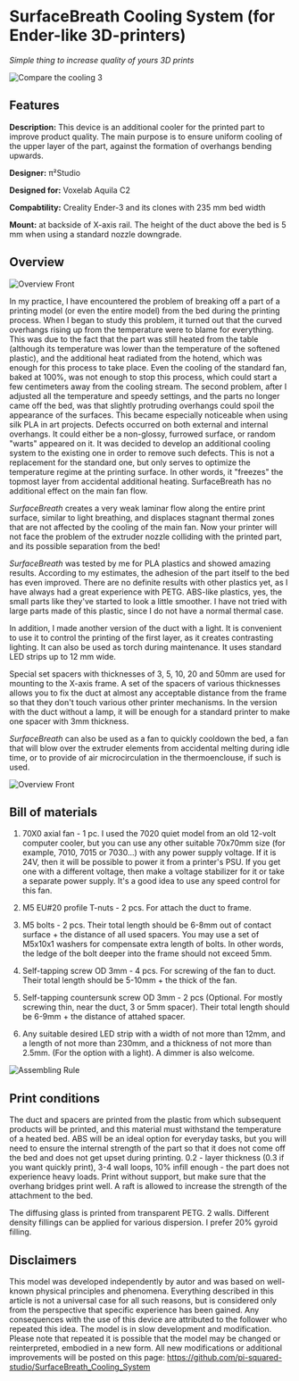 # SurfaceBreath Cooling System (for Ender-like 3D-printers)
_Simple thing to increase quality of yours 3D prints_

![Compare the cooling 3](https://github.com/pi-squared-studio/SurfaceBreath_Cooling_System/blob/main/media/Compare3.png)

## Features

**Description:**	This device is an additional cooler for the printed part to improve product quality. The main purpose is to ensure uniform cooling of the upper layer of the part, against the formation of overhangs bending upwards.

**Designer:**  π²Studio

**Designed for:**	Voxelab Aquila C2

**Compabtility:**	Creality Ender-3 and its clones with 235 mm bed width

**Mount:**		at backside of X-axis rail. The height of the duct above the bed is 5 mm when using a standard nozzle downgrade.


## Overview

![Overview Front](https://github.com/pi-squared-studio/SurfaceBreath_Cooling_System/blob/main/media/Overview_00.png)

In my practice, I have encountered the problem of breaking off a part of a printing model (or even the entire model) from the bed during the printing process. When I began to study this problem, it turned out that the curved overhangs rising up from the temperature were to blame for everything. This was due to the fact that the part was still heated from the table (although its temperature was lower than the temperature of the softened plastic), and the additional heat radiated from the hotend, which was enough for this process to take place. Even the cooling of the standard fan, baked at 100%, was not enough to stop this process, which could start a few centimeters away from the cooling stream.
The second problem, after I adjusted all the temperature and speedy settings, and the parts no longer came off the bed, was that slightly protruding overhangs could spoil the appearance of the surfaces. This became especially noticeable when using silk PLA in art projects. Defects occurred on both external and internal overhangs. It could either be a non-glossy, furrowed surface, or random "warts" appeared on it.
It was decided to develop an additional cooling system to the existing one in order to remove such defects. This is not a replacement for the standard one, but only serves to optimize the temperature regime at the printing surface. In other words, it "freezes" the topmost layer from accidental additional heating. SurfaceBreath has no additional effect on the main fan flow.

_SurfaceBreath_ creates a very weak laminar flow along the entire print surface, similar to light breathing, and displaces stagnant thermal zones that are not affected by the cooling of the main fan.
Now your printer will not face the problem of the extruder nozzle colliding with the printed part, and its possible separation from the bed!

_SurfaceBreath_ was tested by me for PLA plastics and showed amazing results. According to my estimates, the adhesion of the part itself to the bed has even improved.
There are no definite results with other plastics yet, as I have always had a great experience with PETG.
ABS-like plastics, yes, the small parts like they've started to look a little smoother. I have not tried with large parts made of this plastic, since I do not have a normal thermal case.

In addition, I made another version of the duct with a light. It is convenient to use it to control the printing of the first layer, as it creates contrasting lighting. It can also be used as torch during maintenance.
It uses standard LED strips up to 12 mm wide.

Special set spacers with thicknesses of 3, 5, 10, 20 and 50mm are used for mounting to the X-axis frame.
A set of the spacers of various thicknesses allows you to fix the duct at almost any acceptable distance from the frame so that they don't touch various other printer mechanisms. In the version with the duct without a lamp, it will be enough for a standard printer to make one spacer with 3mm thickness.

_SurfaceBreath_ can also be used as a fan to quickly cooldown the bed, a fan that will blow over the extruder elements from accidental melting during idle time, or to provide of air microcirculation in the thermoenclouse, if such is used.

![Overview Front](https://github.com/pi-squared-studio/SurfaceBreath_Cooling_System/blob/main/media/Overview_1.png)

## Bill of materials

1. 70X0 axial fan - 1 pc. I used the 7020 quiet model from an old 12-volt computer cooler, but you can use any other suitable 70x70mm size (for example, 7010, 7015 or 7030...) with any power supply voltage. If it is 24V, then it will be possible to power it from a printer's PSU. If you get one with a different voltage, then make a voltage stabilizer for it or take a separate power supply. It's a good idea to use any speed control for this fan.
2. M5 EU#20 profile T-nuts - 2 pcs. For attach the duct to frame.
3. M5 bolts - 2 pcs. Their total length should be 6-8mm out of contact surface + the distance of all used spacers. You may use a set of M5x10x1 washers for compensate extra length of bolts. In other words, the ledge of the bolt deeper into the frame should not exceed 5mm.

4. Self-tapping screw OD 3mm - 4 pcs. For screwing of the fan to duct. Their total length should be 5-10mm + the thick of the fan.
5. Self-tapping countersunk screw OD 3mm  - 2 pcs (Optional. For mostly screwing thin, near the duct, 3 or 5mm spacer). Their total length should be 6-9mm + the distance of attahed spacer.
6. Any suitable desired LED strip with a width of not more than 12mm, and a length of not more than 230mm, and a thickness of not more than 2.5mm. (For the option with a light). A dimmer is also welcome.

![Assembling Rule](https://github.com/pi-squared-studio/SurfaceBreath_Cooling_System/blob/main/media/Assembling.jpg)


## Print conditions

The duct and spacers are printed from the plastic from which subsequent products will be printed, and this material must withstand the temperature of a heated bed. ABS will be an ideal option for everyday tasks, but you will need to ensure the internal strength of the part so that it does not come off the bed and does not get upset during printing.
0.2 - layer thickness (0.3 if you want quickly print), 3-4 wall loops, 10% infill enough - the part does not experience heavy loads. Print without support, but make sure that the overhang bridges print well.  A raft is allowed to increase the strength of the attachment to the bed.

The diffusing glass is printed from transparent PETG. 2 walls. Different density fillings can be applied for various dispersion. I prefer 20% gyroid filling.


## Disclaimers

This model was developed independently by autor and was based on well-known physical principles and phenomena.
Everything described in this article is not a universal case for all such reasons, but is considered only from the perspective that specific experience has been gained.
Any consequences with the use of this device are attributed to the follower who repeated this idea.
The model is in slow development and modification. Please note that repeated it is possible that the model may be changed or reinterpreted, embodied in a new form. 
All new modifications or additional improvements will be posted on this page: https://github.com/pi-squared-studio/SurfaceBreath_Cooling_System
